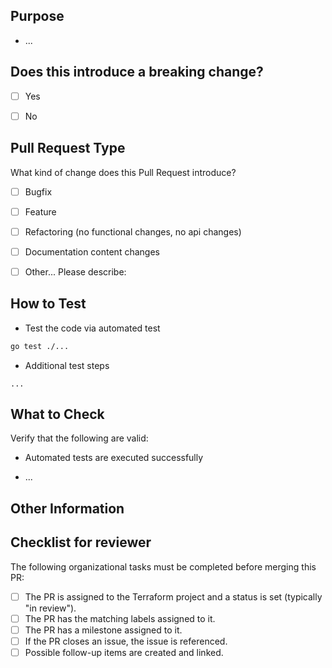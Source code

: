 ## Purpose
<!-- Describe the intention of the changes being proposed. What problem does it solve or functionality does it add? -->
- ...

## Does this introduce a breaking change?
<!-- Mark one with an "x". -->

- [ ] Yes
- [ ] No


## Pull Request Type

What kind of change does this Pull Request introduce?
<!-- Please check the one that applies to this PR using "X". -->

- [ ] Bugfix
- [ ] Feature
- [ ] Refactoring (no functional changes, no api changes)
- [ ] Documentation content changes
- [ ] Other... Please describe:


## How to Test

- Test the code via automated test

```bash
go test ./...
```

<!-- Add additional steps if applicable -->
- Additional test steps

```
...
```

## What to Check

Verify that the following are valid:

- Automated tests are executed successfully
<!-- Add additional conditions if applicable -->
- ...

## Other Information
<!-- Add any other helpful information that may be needed here. -->

## Checklist for reviewer

<!-- This checklist needs to completed by the reviewer of the PR -->
The following organizational tasks must be completed before merging this PR:

- [ ] The PR is assigned to the Terraform project and a status is set (typically "in review").
- [ ] The PR has the matching labels assigned to it.
- [ ] The PR has a milestone assigned to it.
- [ ] If the PR closes an issue, the issue is referenced.
- [ ] Possible follow-up items are created and linked.
